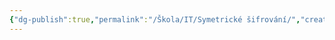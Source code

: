 ```yaml
---
{"dg-publish":true,"permalink":"/Škola/IT/Symetrické šifrování/","created":"2024-03-18T20:55:16.623+01:00","updated":"2024-03-13T18:07:50.363+01:00"}
---
```


